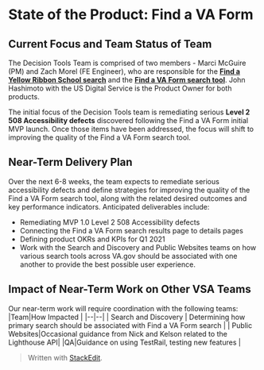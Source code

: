 # State of the Product: Find a VA Form

## Current Focus and Team Status of Team
The Decision Tools Team is comprised of two members - Marci McGuire (PM) and Zach Morel (FE Engineer), who are responsible for the **[Find a Yellow Ribbon School search](https://www.va.gov/education/yellow-ribbon-participating-schools/)** and the **[Find a VA Form search tool](https://www.va.gov/find-forms/)**.   John Hashimoto with the US Digital Service is the Product Owner for both products.

The initial focus of the Decision Tools team is remediating serious **Level 2 508 Accessibility defects** discovered following the Find a VA Form initial MVP launch.   Once those items have been addressed, the focus will shift to improving the quality of the Find a VA Form search tool. 

## Near-Term Delivery Plan

Over the next 6-8 weeks, the team expects to remediate serious accessibility defects and define strategies for improving the quality of the Find a VA Form search tool, along with the related desired outcomes and key performance indicators.  Anticipated deliverables include:

 - Remediating MVP 1.0 Level 2 508 Accessibility defects
 - Connecting the Find a VA Form search results page to details pages
 - Defining product OKRs and KPIs for Q1 2021
 - Work with the Search and Discovery and Public Websites teams on how various search tools across VA.gov should be associated with one another to provide the best possible user experience.

## Impact of Near-Term Work on Other VSA Teams

Our near-term work will require coordination with the following teams:
|Team|How Impacted  |
|--|--|
| Search and Discovery | Determining how primary search should be associated with Find a VA Form search  |
|  Public Websites|Occasional guidance from Nick and Kelson related to the Lighthouse API|
|QA|Guidance on using TestRail, testing new features |
> Written with [StackEdit](https://stackedit.io/).
